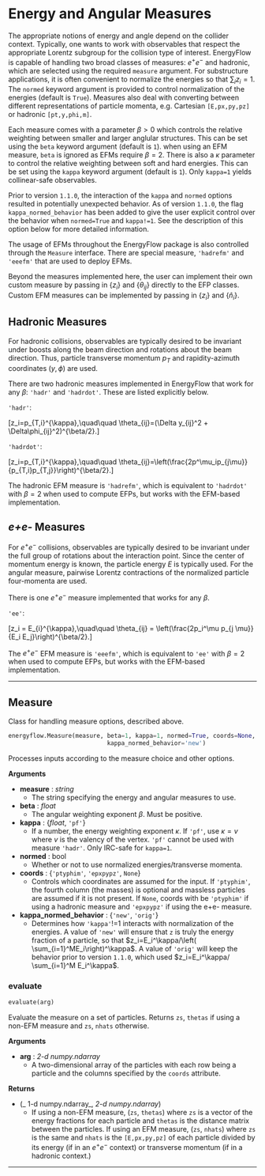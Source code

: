 # Energy and Angular Measures

The appropriate notions of energy and angle depend on the collider context.
Typically, one wants to work with observables that respect the appropriate
Lorentz subgroup for the collision type of interest. EnergyFlow is capable of
handling two broad classes of measures: $e^+e^-$ and hadronic, which are
selected using the required `measure` argument. For substructure applications,
it is often convenient to normalize the energies so that $\sum_iz_i=1$. The
`normed` keyword argument is provided to control normalization of the energies
(default is `True`). Measures also deal with converting between different
representations of particle momenta, e.g. Cartesian `[E,px,py,pz]` or hadronic
`[pt,y,phi,m]`.

Each measure comes with a parameter $\beta>0$ which controls the relative
weighting between smaller and larger anglular structures. This can be set using
the `beta` keyword argument (default is `1`). when using an EFM measure, `beta`
is ignored as EFMs require $\beta=2$. There is also a $\kappa$ parameter to
control the relative weighting between soft and hard energies. This can be set
using the `kappa` keyword argument (default is `1`). Only `kappa=1` yields
collinear-safe observables.

Prior to version `1.1.0`, the interaction of the `kappa` and `normed` options
resulted in potentially unexpected behavior. As of version `1.1.0`, the flag
`kappa_normed_behavior` has been added to give the user explicit control over
the behavior when `normed=True` and `kappa!=1`. See the description of this
option below for more detailed information.

The usage of EFMs throughout the EnergyFlow package is also controlled through
the `Measure` interface. There are special measure, `'hadrefm'` and `'eeefm'`
that are used to deploy EFMs.

Beyond the measures implemented here, the user can implement their own custom
measure by passing in $\{z_i\}$ and $\{\theta_{ij}\}$ directly to the EFP
classes. Custom EFM measures can be implemented by passing in $\{z_i\}$ and
$\{\hat n_i\}$.

## Hadronic Measures

For hadronic collisions, observables are typically desired to be invariant
under boosts along the beam direction and rotations about the beam direction.
Thus, particle transverse momentum $p_T$ and rapidity-azimuth coordinates
$(y,\phi)$ are used.

There are two hadronic measures implemented in EnergyFlow that work for any
$\beta$: `'hadr'` and `'hadrdot'`. These are listed explicitly below.

`'hadr'`:

\[z_i=p_{T,i}^{\kappa},\quad\quad \theta_{ij}=(\Delta y_{ij}^2 + 
\Delta\phi_{ij}^2)^{\beta/2}.\]

`'hadrdot'`:

\[z_i=p_{T,i}^{\kappa},\quad\quad \theta_{ij}=\left(\frac{2p^\mu_ip_{j\mu}}
{p_{T,i}p_{T,j}}\right)^{\beta/2}.\]

The hadronic EFM measure is `'hadrefm'`, which is equivalent to `'hadrdot'`
with $\beta=2$ when used to compute EFPs, but works with the EFM-based
implementation.

## *e+e-* Measures

For $e^+e^-$ collisions, observables are typically desired to be invariant
under the full group of rotations about the interaction point. Since the center
of momentum energy is known, the particle energy $E$ is typically used. For the
angular measure, pairwise Lorentz contractions of the normalized particle
four-momenta are used.

There is one $e^+e^-$ measure implemented that works for any $\beta$.

`'ee'`:

\[z_i = E_{i}^{\kappa},\quad\quad \theta_{ij} = \left(\frac{2p_i^\mu p_{j \mu}}
{E_i E_j}\right)^{\beta/2}.\]

The $e^+e^-$ EFM measure is `'eeefm'`, which is equivalent to `'ee'` with
$\beta=2$ when used to compute EFPs, but works with the EFM-based
implementation.

----

## Measure

Class for handling measure options, described above.

```python
energyflow.Measure(measure, beta=1, kappa=1, normed=True, coords=None,
                            kappa_normed_behavior='new')
```

Processes inputs according to the measure choice and other options.

**Arguments**

- **measure** : _string_
    - The string specifying the energy and angular measures to use.
- **beta** : _float_
    - The angular weighting exponent $\beta$. Must be positive.
- **kappa** : {_float_, `'pf'`}
    - If a number, the energy weighting exponent $\kappa$. If `'pf'`,
    use $\kappa=v$ where $v$ is the valency of the vertex. `'pf'`
    cannot be used with measure `'hadr'`. Only IRC-safe for `kappa=1`.
- **normed** : bool
    - Whether or not to use normalized energies/transverse momenta.
- **coords** : {`'ptyphim'`, `'epxpypz'`, `None`}
    - Controls which coordinates are assumed for the input. If
    `'ptyphim'`, the fourth column (the masses) is optional and
    massless particles are assumed if it is not present. If `None`,
    coords with be `'ptyphim'` if using a hadronic measure and
    `'epxpypz'` if using the e+e- measure.
- **kappa_normed_behavior** : {`'new'`, `'orig'`}
    - Determines how `'kappa'`!=1 interacts with normalization of the
    energies. A value of `'new'` will ensure that `z` is truly the
    energy fraction of a particle, so that $z_i=E_i^\kappa/\left(
    \sum_{i=1}^ME_i\right)^\kappa$. A value of `'orig'` will keep the
    behavior prior to version `1.1.0`, which used $z_i=E_i^\kappa/
    \sum_{i=1}^M E_i^\kappa$.

### evaluate

```python
evaluate(arg)
```

Evaluate the measure on a set of particles. Returns `zs`, `thetas`
if using a non-EFM measure and `zs`, `nhats` otherwise.

**Arguments**

- **arg** : _2-d numpy.ndarray_
    - A two-dimensional array of the particles with each row being a 
    particle and the columns specified by the `coords` attribute.

**Returns**

- (_ 1-d numpy.ndarray_, _2-d numpy.ndarray_)
    - If using a non-EFM measure, (`zs`, `thetas`) where `zs` is a
    vector of the energy fractions for each particle and `thetas`
    is the distance matrix between the particles. If using an EFM
    measure, (`zs`, `nhats`) where `zs` is the same and `nhats` is
    the `[E,px,py,pz]` of each particle divided by its energy (if
    in an $e^+e^-$ context) or transverse momentum (if in a hadronic
    context.)


----

